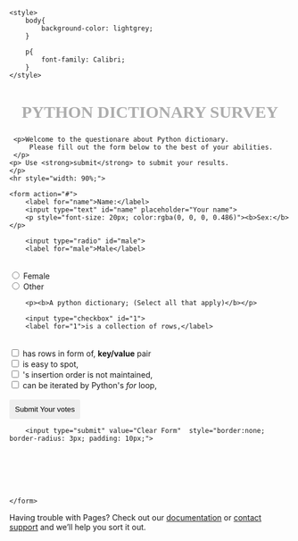 <html lang="en">
<head>
    <meta charset="UTF-8">
    <meta http-equiv="X-UA-Compatible" content="IE=edge">
    <meta name="viewport" content="width=device-width, initial-scale=1.0">
    <title>Forms</title>

    <style>
        body{
            background-color: lightgrey;
        }

        p{
            font-family: Calibri;
        }
    </style>
</head>
<body>
    <h2 style="text-align: center; font-size: 30px; color:rgba(0, 0, 0, 0.315);
     font-family: Calibri;">PYTHON DICTIONARY SURVEY</h2>

     <p>Welcome to the questionare about Python dictionary. 
         Please fill out the form below to the best of your abilities.
     </p>
    <p> Use <strong>submit</strong> to submit your results.
    </p>
    <hr style="width: 90%;">

    <form action="#">
        <label for="name">Name:</label>
        <input type="text" id="name" placeholder="Your name">
        <p style="font-size: 20px; color:rgba(0, 0, 0, 0.486)"><b>Sex:</b></p>

        <input type="radio" id="male">
        <label for="male">Male</label>
 <br>
        <input type="radio" id="male">
        <label for="female">Female</label>
<br>
        <input type="radio"id="other">
        <label for="other">Other</label>

        <p><b>A python dictionary; (Select all that apply)</b></p>

        <input type="checkbox" id="1">
        <label for="1">is a collection of rows,</label>
<br>
        <input type="checkbox" id="2">
        <label for="2">has rows in form of, <b>key/value</b> pair </label>

<br>
        <input type="checkbox" id="3">
        <label for="3"> is easy to spot,</label>

<br>
        <input type="checkbox" id="4">
        <label for="4"> 's insertion order is not maintained,</label>

<br>
        <input type="checkbox" id="5">
        <label for="5"> can be iterated by Python's <em>for</em> loop,</label>

<br>
<br>
        <label for="6"></label></label>
        <input type="submit" value="Submit Your votes" style="border:none; border-radius: 3px; padding: 10px;">

        <input type="submit" value="Clear Form"  style="border:none; border-radius: 3px; padding: 10px;">
        



    

        
    </form>


    
    

</body>
</html>

Having trouble with Pages? Check out our [documentation](https://docs.github.com/categories/github-pages-basics/) or [contact support](https://support.github.com/contact) and we’ll help you sort it out.
